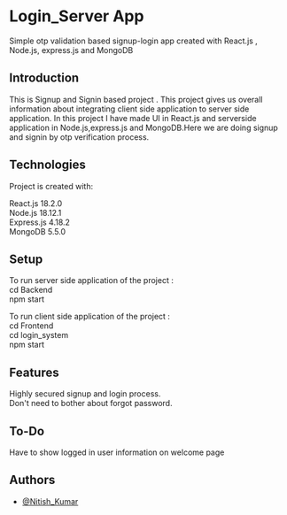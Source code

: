 
# Login_Server  App

Simple otp validation based signup-login app created with React.js , Node.js, express.js and MongoDB

## Introduction
This is Signup and Signin based project . 
This project gives us overall information about integrating client side application to server side application. In this project I have made UI in React.js and serverside application in Node.js,express.js and MongoDB.Here we are doing signup and signin by otp verification process.

## Technologies
Project is created with:  

React.js 18.2.0   
Node.js 18.12.1  
Express.js 4.18.2  
MongoDB 5.5.0

## Setup
To run server side application of the project :   
cd Backend  
npm start    

To run client side application of the project :  
cd Frontend  
cd login_system   
npm start

## Features
Highly secured signup and login process.   
Don't need to bother about forgot password.

## To-Do
Have to show logged in user information on welcome page

## Authors
- [@Nitish_Kumar](https://github.com/nitish1899)
